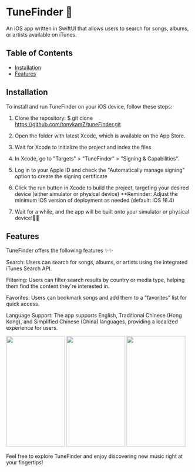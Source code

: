 # TuneFinder 🎵
An iOS app written in SwiftUI that allows users to search for songs, albums, or artists available on iTunes.

## Table of Contents

- [Installation](#installation)
- [Features](#features)

## Installation

To install and run TuneFinder on your iOS device, follow these steps:

1. Clone the repository:
$ git clone https://github.com/tonykamZ/tuneFinder.git

2. Open the folder with latest Xcode, which is available on the App Store.

3. Wait for Xcode to initialize the project and index the files

4. In Xcode, go to "Targets" > "TuneFinder" > "Signing & Capabilities".

5. Log in to your Apple ID and check the "Automatically manage signing" option to create the signing certificate

6. Click the run button in Xcode to build the project, targeting your desired device (either simulator or physical device)
   **Reminder: Adjust the minimum iOS version of deployment as needed (default: iOS 16.4)

7. Wait for a while, and the app will be built onto your simulator or physical device!🎉🎉

## Features

TuneFinder offers the following features ✨✨

Search: Users can search for songs, albums, or artists using the integrated iTunes Search API.

Filtering: Users can filter search results by country or media type, helping them find the content they're interested in.

Favorites: Users can bookmark songs and add them to a "favorites" list for quick access.

Language Support: The app supports English, Traditional Chinese (Hong Kong), and Simplified Chinese (China) languages, providing a localized experience for users.

<img src="https://github.com/tonykamZ/tuneFinder/assets/67361009/a18e4cb2-a386-421e-87b6-6d99d7acae98" width="160" height="300">
<img src="https://github.com/tonykamZ/tuneFinder/assets/67361009/928eb76d-7701-4492-9c9c-2acae8c70ec2" width="160" height="300">
<img src="https://github.com/tonykamZ/tuneFinder/assets/67361009/30a09759-de5a-4d0e-9bd0-40a12b913920" width="160" height="300">

Feel free to explore TuneFinder and enjoy discovering new music right at your fingertips!


